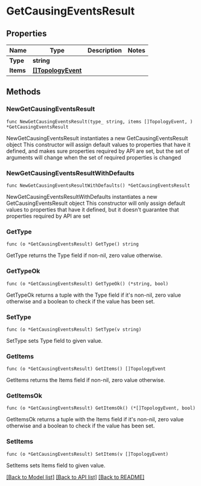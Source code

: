 # GetCausingEventsResult

## Properties

Name | Type | Description | Notes
------------ | ------------- | ------------- | -------------
**Type** | **string** |  | 
**Items** | [**[]TopologyEvent**](TopologyEvent.md) |  | 

## Methods

### NewGetCausingEventsResult

`func NewGetCausingEventsResult(type_ string, items []TopologyEvent, ) *GetCausingEventsResult`

NewGetCausingEventsResult instantiates a new GetCausingEventsResult object
This constructor will assign default values to properties that have it defined,
and makes sure properties required by API are set, but the set of arguments
will change when the set of required properties is changed

### NewGetCausingEventsResultWithDefaults

`func NewGetCausingEventsResultWithDefaults() *GetCausingEventsResult`

NewGetCausingEventsResultWithDefaults instantiates a new GetCausingEventsResult object
This constructor will only assign default values to properties that have it defined,
but it doesn't guarantee that properties required by API are set

### GetType

`func (o *GetCausingEventsResult) GetType() string`

GetType returns the Type field if non-nil, zero value otherwise.

### GetTypeOk

`func (o *GetCausingEventsResult) GetTypeOk() (*string, bool)`

GetTypeOk returns a tuple with the Type field if it's non-nil, zero value otherwise
and a boolean to check if the value has been set.

### SetType

`func (o *GetCausingEventsResult) SetType(v string)`

SetType sets Type field to given value.


### GetItems

`func (o *GetCausingEventsResult) GetItems() []TopologyEvent`

GetItems returns the Items field if non-nil, zero value otherwise.

### GetItemsOk

`func (o *GetCausingEventsResult) GetItemsOk() (*[]TopologyEvent, bool)`

GetItemsOk returns a tuple with the Items field if it's non-nil, zero value otherwise
and a boolean to check if the value has been set.

### SetItems

`func (o *GetCausingEventsResult) SetItems(v []TopologyEvent)`

SetItems sets Items field to given value.



[[Back to Model list]](../README.md#documentation-for-models) [[Back to API list]](../README.md#documentation-for-api-endpoints) [[Back to README]](../README.md)


